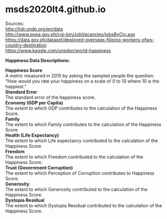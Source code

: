 # msds2020lt4.github.io

Sources:<br>
	http://hdr.undp.org/en/data <br>
	http://www.poea.gov.ph/cgi-bin/JobVacancies/jobsByCty.asp <br>
	https://data.gov.ph/dataset/deployed-overseas-filipino-workers-ofws-country-destination <br>
	https://www.kaggle.com/unsdsn/world-happiness <br>
  

**Happiness Data Descriptions:**

**Happiness Score**<br>
  A metric measured in 2015 by asking the sampled people the question: "How would you rate your happiness on a scale of 0 to 10 where 10 is the happiest."<br>
**Standard Error**<br>
  The standard error of the happiness score.<br>
**Economy (GDP per Capita)**<br>
  The extent to which GDP contributes to the calculation of the Happiness Score.<br>
**Family**<br>
  The extent to which Family contributes to the calculation of the Happiness Score<br>
**Health (Life Expectancy)**<br>
  The extent to which Life expectancy contributed to the calculation of the Happiness Score<br>
**Freedom**<br>
  The extent to which Freedom contributed to the calculation of the Happiness Score.<br>
**Trust (Government Corruption)**<br>
  The extent to which Perception of Corruption contributes to Happiness Score.<br>
**Generosity**<br>
  The extent to which Generosity contributed to the calculation of the Happiness Score.<br>
**Dystopia Residual**<br>
  The extent to which Dystopia Residual contributed to the calculation of the Happiness Score.<br>


	
